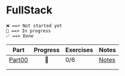 # FullStack

```text
❌ ==> Not started yet
🚧 ==> In progress
✅ ==> Done
```

| Part                | Progress | Exercises | Notes                       |
| ------------------- | :------: | --------- | --------------------------- |
| [Part00](./part00/) |   🚧    | 0/6       | [Notes](./part00/README.md) |
|                     |          |           |                             |
|                     |          |           |                             |
